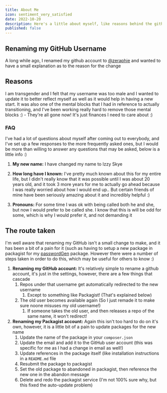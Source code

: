 ```yaml
---
title: About Me
icon: sentiment_very_satisfied
date: 2022-10-20
description: Here's a little about myself, like reasons behind the github user rename, plans for the future and more!
published: false
---
```


## Renaming my GitHub Username
A long while ago, I renamed my github account to [@zeraphie](https://github.com/zeraphie/) and wanted to have a small explanation as to the reason for the change

## Reasons
I am transgender and I felt that my username was too male and I wanted to update it to better reflect myself as well as it would help in having a new start. It was also one of the mental blocks that I had in reference to actually transitioning, and I've been working really hard to remove those mental blocks :) - They're all gone now! It's just finances I need to care about :)

### FAQ
I've had a lot of questions about myself after coming out to everybody, and I've set up a few responses to the more frequently asked ones, but I would be more than willing to answer any questions that may be asked, below is a little info :)

1. **My new name:** I have changed my name to Izzy Skye

2. **How long have I known:** I've pretty much known about this for my entire life, but I didn't really know that it was possible until I was about 20 years old, and it took 3 more years for me to actually go ahead because I was really worried about how I would end up.. But certain friends of mine have been seriously amazing about it and incredibly helpful :)

4. **Pronouns:** For some time I was ok with being called both he and she, but now I would prefer to be called she. I know that this is will be odd for some, which is why I would prefer it, and not demanding it

## The route taken
I'm well aware that renaming my GitHub isn't a small change to make, and it has been a bit of a pain for it (such as having to setup a new package in packagist for my [passwordGen](https://github.com/zeraphie/passwordGen) package. However there were a number of steps taken in order to do this, which may be useful for others to know :)

1. **Renaming my GitHub account:** It's relatively simple to rename a github account, it's just in the settings, however, there are a few things that cascade
    1. Repos under that username get automatically redirected to the new username
        1. Except to something like Packagist! (That's explained below)
    2. The old user becomes available again (So I just remade it to make sure noone misuses my old username!)
        1. If someone takes the old user, and then releases a repo of the same name, it won't redirect!
2. **Renaming my Packagist account:** Again this isn't too hard to do on it's own, however, it is a little bit of a pain to update packages for the new name
    1. Update the name of the package in your `composer.json`
    2. Update the email and add it to the GitHub user account (this was specific for me as I had a change in email as well!)
    3. Update references in the package itself (like installation instructions in a `README.md` file
    4. Resubmit the package to packagist
    5. Set the old package to abandoned in packagist, then reference the new one in the abandon message
    6. Delete and redo the packagist service (I'm not 100% sure why, but this fixed the auto-update problem)